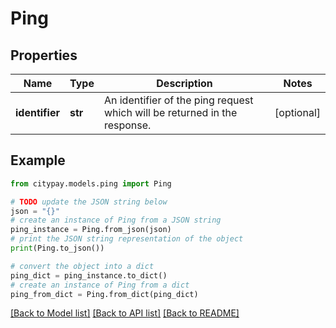 # Ping


## Properties

Name | Type | Description | Notes
------------ | ------------- | ------------- | -------------
**identifier** | **str** | An identifier of the ping request which will be returned in the response. | [optional] 

## Example

```python
from citypay.models.ping import Ping

# TODO update the JSON string below
json = "{}"
# create an instance of Ping from a JSON string
ping_instance = Ping.from_json(json)
# print the JSON string representation of the object
print(Ping.to_json())

# convert the object into a dict
ping_dict = ping_instance.to_dict()
# create an instance of Ping from a dict
ping_from_dict = Ping.from_dict(ping_dict)
```
[[Back to Model list]](../README.md#documentation-for-models) [[Back to API list]](../README.md#documentation-for-api-endpoints) [[Back to README]](../README.md)


